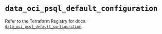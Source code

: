 # `data_oci_psql_default_configuration`

Refer to the Terraform Registry for docs: [`data_oci_psql_default_configuration`](https://registry.terraform.io/providers/oracle/oci/6.18.0/docs/data-sources/psql_default_configuration).
